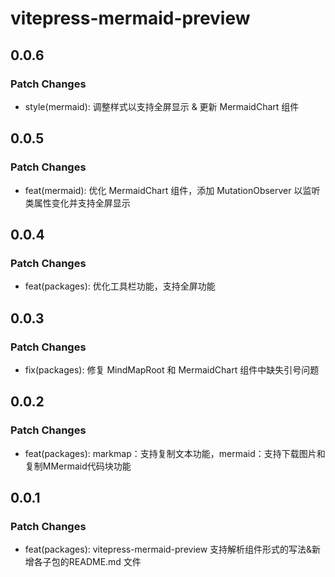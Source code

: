 # vitepress-mermaid-preview

## 0.0.6

### Patch Changes

- style(mermaid): 调整样式以支持全屏显示 & 更新 MermaidChart 组件

## 0.0.5

### Patch Changes

- feat(mermaid): 优化 MermaidChart 组件，添加 MutationObserver 以监听类属性变化并支持全屏显示

## 0.0.4

### Patch Changes

- feat(packages): 优化工具栏功能，支持全屏功能

## 0.0.3

### Patch Changes

- fix(packages): 修复 MindMapRoot 和 MermaidChart 组件中缺失引号问题

## 0.0.2

### Patch Changes

- feat(packages): markmap：支持复制文本功能，mermaid：支持下载图片和复制MMermaid代码块功能

## 0.0.1

### Patch Changes

- feat(packages): vitepress-mermaid-preview 支持解析组件形式的写法&新增各子包的README.md 文件
